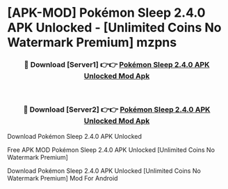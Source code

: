 # [APK-MOD] Pokémon Sleep 2.4.0 APK Unlocked - [Unlimited Coins No Watermark Premium] mzpns



<div align="center">
<h3>🔴 Download [Server1] 👉👉 <a href="https://momento.my/?title=Pokémon_Sleep_2.4.0_APK_Unlocked">Pokémon Sleep 2.4.0 APK Unlocked Mod Apk</a></h3><br>

<h3>🔴 Download [Server2] 👉👉 <a href="https://momento.my/?title=Pokémon_Sleep_2.4.0_APK_Unlocked">Pokémon Sleep 2.4.0 APK Unlocked Mod Apk</a></h3>
</div>



Download Pokémon Sleep 2.4.0 APK Unlocked 

Free APK MOD Pokémon Sleep 2.4.0 APK Unlocked [Unlimited Coins No Watermark Premium]

Download Pokémon Sleep 2.4.0 APK Unlocked [Unlimited Coins No Watermark Premium] Mod For Android

